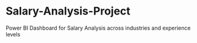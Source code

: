 # Salary-Analysis-Project
Power BI Dashboard for Salary Analysis across industries and experience levels
